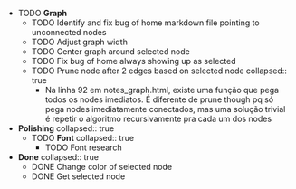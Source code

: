 - TODO **Graph**
	- TODO Identify and fix bug of home markdown file pointing to unconnected nodes
	- TODO Adjust graph width
	- TODO Center graph around selected node
	- TODO Fix bug of home always showing up as selected
	- TODO Prune node after 2 edges based on selected node
	  collapsed:: true
		- Na linha 92 em notes_graph.html, existe uma função que pega todos os nodes imediatos. É diferente de prune though pq só pega nodes imediatamente conectados, mas uma solução trivial é repetir o algoritmo recursivamente pra cada um dos nodes
- **Polishing**
  collapsed:: true
	- TODO **Font**
	  collapsed:: true
		- TODO Font research
- **Done**
  collapsed:: true
	- DONE Change color of selected node
	- DONE Get selected node
